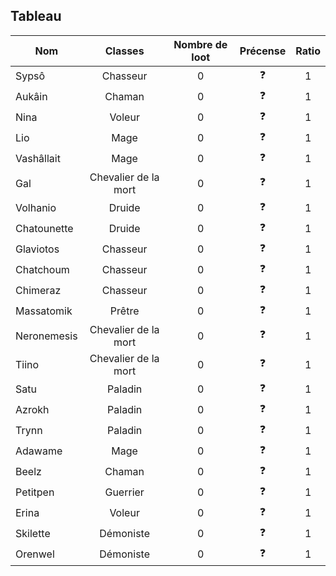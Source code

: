 ## Tableau

| Nom                      |     Classes         | Nombre de loot | Précense | Ratio |
|--------------------------|:-------------------:|:--------------:|:--------:|:-----:|
| Sypsô                    |    Chasseur         |        0       |    ❓    |   1   |
| Aukâin                   |     Chaman          |        0       |    ❓    |   1   |
| Nina                     |     Voleur          |        0       |    ❓    |   1   |
| Lio                      |      Mage           |        0       |    ❓    |   1   |
| Vashâllait               |      Mage           |        0       |    ❓    |   1   |
| Gal                      |Chevalier de la mort |        0       |    ❓    |   1   |
| Volhanio                 |       Druide        |        0       |    ❓    |   1   |
| Chatounette              |       Druide        |        0       |    ❓    |   1   |
| Glaviotos                |    Chasseur         |        0       |    ❓    |   1   |
| Chatchoum                |    Chasseur         |        0       |    ❓    |   1   |
| Chimeraz                 |    Chasseur         |        0       |    ❓    |   1   |
| Massatomik               |     Prêtre          |        0       |    ❓    |   1   |
| Neronemesis              |Chevalier de la mort |        0       |    ❓    |   1   |
| Tiino                    |Chevalier de la mort |        0       |    ❓    |   1   |
| Satu                     |       Paladin       |        0       |    ❓    |   1   |
| Azrokh                   |     Paladin         |        0       |    ❓    |   1   |
| Trynn                    |     Paladin         |        0       |    ❓    |   1   |
| Adawame                  |      Mage           |        0       |    ❓    |   1   |
| Beelz                    |     Chaman          |        0       |    ❓    |   1   |
| Petitpen                 |    Guerrier         |        0       |    ❓    |   1   |
| Erina                    |      Voleur         |        0       |    ❓    |   1   |
| Skilette                 |    Démoniste        |        0       |    ❓    |   1   |
| Orenwel                  |    Démoniste        |        0       |    ❓    |   1   |